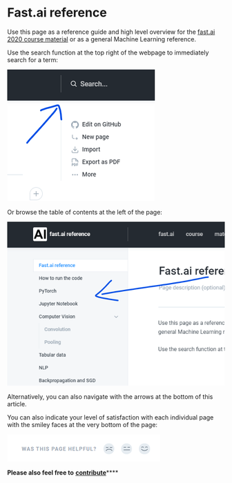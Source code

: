 # Fast.ai reference

Use this page as a reference guide and high level overview for the [fast.ai 2020 course material](https://github.com/fastai/fastbook) or as a general Machine Learning reference.

Use the search function at the top right of the webpage to immediately search for a term:

![](.gitbook/assets/image%20%2813%29.png)

 Or browse the table of contents at the left of the page:

![](.gitbook/assets/image%20%2810%29.png)

Alternatively, you can also navigate with the arrows at the bottom of this article.

You can also indicate your level of satisfaction with each individual page with the smiley faces at the very bottom of the page:

![](.gitbook/assets/image%20%2818%29.png)

**Please also feel free to** [**contribute**](contribute.md)\*\*\*\*

